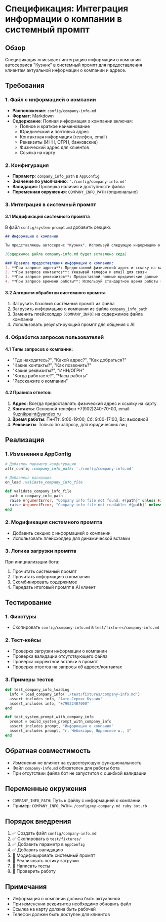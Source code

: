 # Спецификация: Интеграция информации о компании в системный промпт

## Обзор

Спецификация описывает интеграцию информации о компании автосервиса "Кузник" в системный промпт для предоставления клиентам актуальной информации о компании и адресе.

## Требования

### 1. Файл с информацией о компании
- **Расположение**: `config/company-info.md`
- **Формат**: Markdown
- **Содержание**: Полная информация о компании включая:
  - Полное и краткое наименование
  - Юридический и почтовый адрес
  - Контактная информация (телефон, email)
  - Реквизиты (ИНН, ОГРН, банковские)
  - Физический адрес для клиентов
  - Ссылка на карту

### 2. Конфигурация
- **Параметр**: `company_info_path` в `AppConfig`
- **Значение по умолчанию**: `'./config/company-info.md'`
- **Валидация**: Проверка наличия и доступности файла
- **Переменная окружения**: `COMPANY_INFO_PATH` (опционально)

### 3. Интеграция в системный промпт

#### 3.1 Модификация системного промпта
В файл `config/system-prompt.md` добавить секцию:

```markdown
## Информация о компании

Ты представляешь автосервис "Кузник". Используй следующую информацию о компании:

[Содержимое файла company-info.md будет вставлено сюда]

### Правила предоставления информации о компании:
1. **При запросе адреса**: Предоставляй физический адрес и ссылку на карту
2. **При запросе контактов**: Указывай телефон и email для связи
3. **При запросе реквизитов**: Предоставляй полные юридические данные
4. **При запросе времени работы**: Используй стандартное время работы (9:00-19:00 будни, 9:00-17:00 суббота)
```

#### 3.2 Алгоритм обработки системного промпта
1. Загрузить базовый системный промпт из файла
2. Загрузить информацию о компании из файла `company_info_path`
3. Заменить плейсхолдер `[COMPANY_INFO]` на содержимое файла компании
4. Использовать результирующий промпт для общения с AI

### 4. Обработка запросов пользователей

#### 4.1 Типы запросов о компании:
- "Где находитесь?", "Какой адрес?", "Как добраться?"
- "Какие контакты?", "Как позвонить?"
- "Какие реквизиты?", "ИНН/ОГРН"
- "Когда работаете?", "Часы работы"
- "Расскажите о компании"

#### 4.2 Правила ответов:
1. **Адрес**: Всегда предоставлять физический адрес и ссылку на карту
2. **Контакты**: Основной телефон +7(902)240-70-00, email Kuznikpaint@yandex.ru
3. **Время работы**: Пн-Пт: 9:00-19:00, Сб: 9:00-17:00, Вс: выходной
4. **Реквизиты**: Только по запросу, для юридических лиц

## Реализация

### 1. Изменения в AppConfig
```ruby
# Добавлен параметр конфигурации
attr_config :company_info_path: './config/company-info.md'

# Добавлена валидация
on_load :validate_company_info_file

def validate_company_info_file
  path = company_info_path
  raise ArgumentError, "Company info file not found: #{path}" unless File.exist?(path)
  raise ArgumentError, "Company info file not readable: #{path}" unless File.readable?(path)
end
```

### 2. Модификация системного промпта
- Добавить секцию с информацией о компании
- Использовать плейсхолдер для динамической вставки

### 3. Логика загрузки промпта
При инициализации бота:
1. Прочитать системный промпт
2. Прочитать информацию о компании
3. Скомбинировать содержимое
4. Передать итоговый промпт в AI клиент

## Тестирование

### 1. Фикстуры
- Скопировать `config/company-info.md` в `test/fixtures/company-info.md`

### 2. Тест-кейсы
- Проверка загрузки информации о компании
- Проверка валидации отсутствующего файла
- Проверка корректной вставки в промпт
- Проверка ответов на запросы об адресе/контактах

### 3. Примеры тестов
```ruby
def test_company_info_loading
  info = load_company_info('./test/fixtures/company-info.md')
  assert_includes info, "Авто-Сервис Кузник"
  assert_includes info, "+79022407000"
end

def test_system_prompt_with_company_info
  prompt = build_system_prompt_with_company_info
  assert_includes prompt, "Информация о компании"
  assert_includes prompt, "г. Чебоксары, Ядринское ш., 3"
end
```

## Обратная совместимость

- Изменения не влияют на существующую функциональность
- Файл `company-info.md` обязателен для работы бота
- При отсутствии файла бот не запустится с ошибкой валидации

## Переменные окружения

- `COMPANY_INFO_PATH`: Путь к файлу с информацией о компании
- Пример: `COMPANY_INFO_PATH=./config/my-company.md ruby bot.rb`

## Порядок внедрения

1. ✅ Создать файл `config/company-info.md`
2. ✅ Скопировать в `test/fixtures/`
3. ✅ Добавить параметр в `AppConfig`
4. ✅ Добавить валидацию
5. 🔄 Модифицировать системный промпт
6. 🔄 Реализовать логику загрузки
7. 🔄 Написать тесты
8. 🔄 Проверить работу

## Примечания

- Информация о компании должна быть актуальной
- При изменении реквизитов необходимо обновить файл
- Ссылка на карту должна быть рабочей
- Телефон должен быть доступен для клиентов